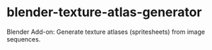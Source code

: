 # blender-texture-atlas-generator
Blender Add-on: Generate texture atlases (spritesheets) from image sequences.
